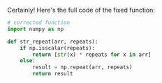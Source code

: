 Certainly! Here's the full code of the fixed function:

```python
# corrected function
import numpy as np

def str_repeat(arr, repeats):
    if np.isscalar(repeats):
        return [str(x) * repeats for x in arr]
    else:
        result = np.repeat(arr, repeats)
        return result
```